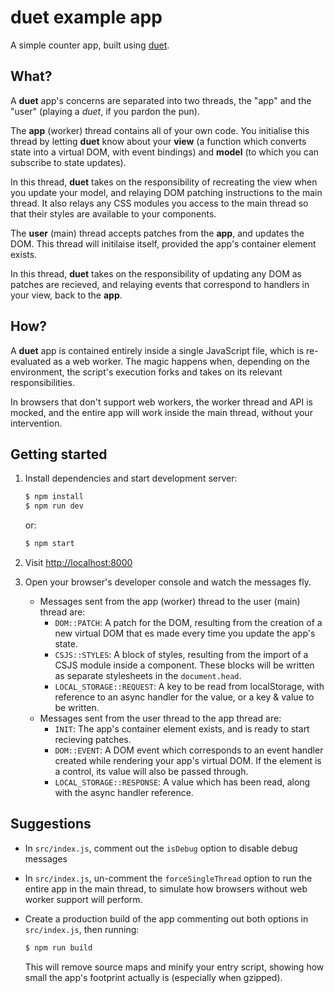 # duet example app

A simple counter app, built using [duet](https://github.com/colingourlay/duet).

## What?

A **duet** app's concerns are separated into two threads, the "app" and the "user" (playing a *duet*, if you pardon the pun).

The **app** (worker) thread contains all of your own code. You initialise this thread by letting **duet** know about your **view** (a function which converts state into a virtual DOM, with event bindings) and **model** (to which you can subscribe to state updates).

In this thread, **duet** takes on the responsibility of recreating the view when you update your model, and relaying DOM patching instructions to the main thread. It also relays any CSS modules you access to the main thread so that their styles are available to your components.

The **user** (main) thread accepts patches from the **app**, and updates the DOM. This thread will initilaise itself, provided the app's container element exists.

In this thread, **duet** takes on the responsibility of updating any DOM as patches are recieved, and relaying events that correspond to handlers in your view, back to the **app**.

## How?

A **duet** app is contained entirely inside a single JavaScript file, which is re-evaluated as a web worker. The magic happens when, depending on the environment, the script's execution forks and takes on its relevant responsibilities.

In browsers that don't support web workers, the worker thread and API is mocked, and the entire app will work inside the main thread, without your intervention.

## Getting started

1. Install dependencies and start development server:

    ```sh
    $ npm install
    $ npm run dev
    ```

    or:

    ```sh
    $ npm start
    ```

2. Visit [http://localhost:8000](http://localhost:8000)

3. Open your browser's developer console and watch the messages fly.

    * Messages sent from the app (worker) thread to the user (main) thread are:
        * `DOM::PATCH`: A patch for the DOM, resulting from the creation of a new virtual DOM that es made every time you update the app's state.
        * `CSJS::STYLES`: A block of styles, resulting from the import of a CSJS module inside a component. These blocks will be written as separate stylesheets in the `document.head`.
        * `LOCAL_STORAGE::REQUEST`: A key to be read from localStorage, with reference to an async handler for the value, or a key & value to be written.
    * Messages sent from the user thread to the app thread are:
        * `INIT`: The app's container element exists, and is ready to start recieving patches.
        * `DOM::EVENT`: A DOM event which corresponds to an event handler created while rendering your app's virtual DOM. If the element is a control, its value will also be passed through.
        * `LOCAL_STORAGE::RESPONSE`: A value which has been read, along with the async handler reference.


## Suggestions

* In `src/index.js`, comment out the `isDebug` option to disable debug messages
* In `src/index.js`, un-comment the `forceSingleThread` option to run the entire app in the main thread, to simulate how browsers without web worker support will perform.
* Create a production build of the app commenting out both options in `src/index.js`, then running:

    ```sh
    $ npm run build
    ```

    This will remove source maps and minify your entry script, showing how small the app's footprint actually is (especially when gzipped).
